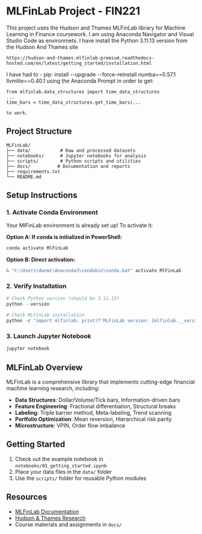 # MLFinLab Project - FIN221

This project uses the Hudson and Thames MLFinLab library for Machine Learning in Finance coursework.
I am using Anaconda Navigator and  Visual Studio Code as environmets.
I have install the Python 3.11.13 version from the Hudson And Thames site

    https://hudson-and-thames-mlfinlab-premium.readthedocs-hosted.com/en/latest/getting_started/installation.html

I have had to - pip: install --upgrade --force-reinstall numba==0.57.1 llvmlite==0.40.1
    using the Anaconda Prompt in order to get:

    from mlfinlab.data_structures import time_data_structures
    ...
    time_bars = time_data_structures.get_time_bars(...

    to work.

## Project Structure

```
MLFinLab/
├── data/           # Raw and processed datasets
├── notebooks/      # Jupyter notebooks for analysis
├── scripts/        # Python scripts and utilities
├── docs/          # Documentation and reports
├── requirements.txt
└── README.md
```

## Setup Instructions

### 1. Activate Conda Environment

Your MlFinLab environment is already set up! To activate it:

**Option A: If conda is initialized in PowerShell:**

```powershell
conda activate MlFinLab
```

**Option B: Direct activation:**

```powershell
& "C:\Users\danmc\Anaconda3\condabin\conda.bat" activate MlFinLab
```

### 2. Verify Installation

```powershell
# Check Python version (should be 3.11.13)
python --version

# Check MLFinLab installation
python -c "import mlfinlab; print(f'MLFinLab version: {mlfinlab.__version__}')"
```

### 3. Launch Jupyter Notebook

```powershell
jupyter notebook
```

## MLFinLab Overview

MLFinLab is a comprehensive library that implements cutting-edge financial machine learning research, including:

- **Data Structures**: Dollar/Volume/Tick bars, Information-driven bars
- **Feature Engineering**: Fractional differentiation, Structural breaks
- **Labeling**: Triple barrier method, Meta-labeling, Trend scanning
- **Portfolio Optimization**: Mean reversion, Hierarchical risk parity
- **Microstructure**: VPIN, Order flow imbalance

## Getting Started

1. Check out the example notebook in `notebooks/01_getting_started.ipynb`
2. Place your data files in the `data/` folder
3. Use the `scripts/` folder for reusable Python modules

## Resources

- [MLFinLab Documentation](https://mlfinlab.readthedocs.io/)
- [Hudson & Thames Research](https://hudsonthames.org/)
- Course materials and assignments in `docs/`
